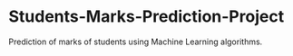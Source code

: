 # Students-Marks-Prediction-Project
Prediction of marks of students using Machine Learning algorithms. 
